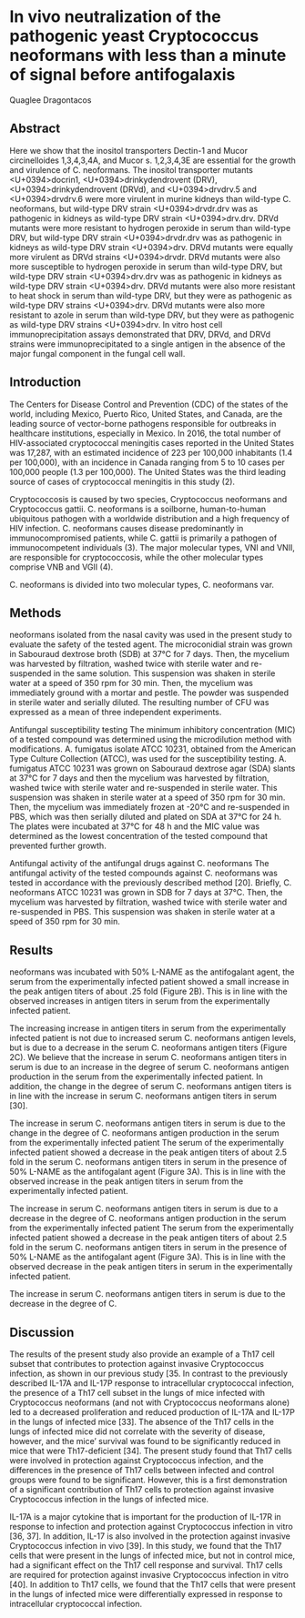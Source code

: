 # In vivo neutralization of the pathogenic yeast Cryptococcus neoformans with less than a minute of signal before antifogalaxis
Quaglee Dragontacos


## Abstract
Here we show that the inositol transporters Dectin-1 and Mucor circinelloides 1,3,4,3,4A, and Mucor s. 1,2,3,4,3E are essential for the growth and virulence of C. neoformans. The inositol transporter mutants <U+0394>docrin1, <U+0394>drinkydendrovent (DRV), <U+0394>drinkydendrovent (DRVd), and <U+0394>drvdrv.5 and <U+0394>drvdrv.6 were more virulent in murine kidneys than wild-type C. neoformans, but wild-type DRV strain <U+0394>drvdr.drv was as pathogenic in kidneys as wild-type DRV strain <U+0394>drv.drv. DRVd mutants were more resistant to hydrogen peroxide in serum than wild-type DRV, but wild-type DRV strain <U+0394>drvdr.drv was as pathogenic in kidneys as wild-type DRV strain <U+0394>drv. DRVd mutants were equally more virulent as DRVd strains <U+0394>drvdr. DRVd mutants were also more susceptible to hydrogen peroxide in serum than wild-type DRV, but wild-type DRV strain <U+0394>drv.drv was as pathogenic in kidneys as wild-type DRV strain <U+0394>drv. DRVd mutants were also more resistant to heat shock in serum than wild-type DRV, but they were as pathogenic as wild-type DRV strains <U+0394>drv. DRVd mutants were also more resistant to azole in serum than wild-type DRV, but they were as pathogenic as wild-type DRV strains <U+0394>drv. In vitro host cell immunoprecipitation assays demonstrated that DRV, DRVd, and DRVd strains were immunoprecipitated to a single antigen in the absence of the major fungal component in the fungal cell wall.


## Introduction
The Centers for Disease Control and Prevention (CDC) of the states of the world, including Mexico, Puerto Rico, United States, and Canada, are the leading source of vector-borne pathogens responsible for outbreaks in healthcare institutions, especially in Mexico. In 2016, the total number of HIV-associated cryptococcal meningitis cases reported in the United States was 17,287, with an estimated incidence of 223 per 100,000 inhabitants (1.4 per 100,000), with an incidence in Canada ranging from 5 to 10 cases per 100,000 people (1.3 per 100,000). The United States was the third leading source of cases of cryptococcal meningitis in this study (2).

Cryptococcosis is caused by two species, Cryptococcus neoformans and Cryptococcus gattii. C. neoformans is a soilborne, human-to-human ubiquitous pathogen with a worldwide distribution and a high frequency of HIV infection. C. neoformans causes disease predominantly in immunocompromised patients, while C. gattii is primarily a pathogen of immunocompetent individuals (3). The major molecular types, VNI and VNII, are responsible for cryptococcosis, while the other molecular types comprise VNB and VGII (4).

C. neoformans is divided into two molecular types, C. neoformans var.


## Methods
neoformans isolated from the nasal cavity was used in the present study to evaluate the safety of the tested agent. The microconidial strain was grown in Sabouraud dextrose broth (SDB) at 37°C for 7 days. Then, the mycelium was harvested by filtration, washed twice with sterile water and re-suspended in the same solution. This suspension was shaken in sterile water at a speed of 350 rpm for 30 min. Then, the mycelium was immediately ground with a mortar and pestle. The powder was suspended in sterile water and serially diluted. The resulting number of CFU was expressed as a mean of three independent experiments.

Antifungal susceptibility testing
The minimum inhibitory concentration (MIC) of a tested compound was determined using the microdilution method with modifications. A. fumigatus isolate ATCC 10231, obtained from the American Type Culture Collection (ATCC), was used for the susceptibility testing. A. fumigatus ATCC 10231 was grown on Sabouraud dextrose agar (SDA) slants at 37°C for 7 days and then the mycelium was harvested by filtration, washed twice with sterile water and re-suspended in sterile water. This suspension was shaken in sterile water at a speed of 350 rpm for 30 min. Then, the mycelium was immediately frozen at -20°C and re-suspended in PBS, which was then serially diluted and plated on SDA at 37°C for 24 h. The plates were incubated at 37°C for 48 h and the MIC value was determined as the lowest concentration of the tested compound that prevented further growth.

Antifungal activity of the antifungal drugs against C. neoformans
The antifungal activity of the tested compounds against C. neoformans was tested in accordance with the previously described method [20]. Briefly, C. neoformans ATCC 10231 was grown in SDB for 7 days at 37°C. Then, the mycelium was harvested by filtration, washed twice with sterile water and re-suspended in PBS. This suspension was shaken in sterile water at a speed of 350 rpm for 30 min.


## Results
neoformans was incubated with 50% L-NAME as the antifogalant agent, the serum from the experimentally infected patient showed a small increase in the peak antigen titers of about .25 fold (Figure 2B). This is in line with the observed increases in antigen titers in serum from the experimentally infected patient.

The increasing increase in antigen titers in serum from the experimentally infected patient is not due to increased serum C. neoformans antigen levels, but is due to a decrease in the serum C. neoformans antigen titers (Figure 2C). We believe that the increase in serum C. neoformans antigen titers in serum is due to an increase in the degree of serum C. neoformans antigen production in the serum from the experimentally infected patient. In addition, the change in the degree of serum C. neoformans antigen titers is in line with the increase in serum C. neoformans antigen titers in serum [30].

The increase in serum C. neoformans antigen titers in serum is due to the change in the degree of C. neoformans antigen production in the serum from the experimentally infected patient
The serum of the experimentally infected patient showed a decrease in the peak antigen titers of about 2.5 fold in the serum C. neoformans antigen titers in serum in the presence of 50% L-NAME as the antifogalant agent (Figure 3A). This is in line with the observed increase in the peak antigen titers in serum from the experimentally infected patient.

The increase in serum C. neoformans antigen titers in serum is due to a decrease in the degree of C. neoformans antigen production in the serum from the experimentally infected patient
The serum from the experimentally infected patient showed a decrease in the peak antigen titers of about 2.5 fold in the serum C. neoformans antigen titers in serum in the presence of 50% L-NAME as the antifogalant agent (Figure 3A). This is in line with the observed decrease in the peak antigen titers in serum in the experimentally infected patient.

The increase in serum C. neoformans antigen titers in serum is due to the decrease in the degree of C.


## Discussion
The results of the present study also provide an example of a Th17 cell subset that contributes to protection against invasive Cryptococcus infection, as shown in our previous study [35. In contrast to the previously described IL-17A and IL-17P response to intracellular cryptococcal infection, the presence of a Th17 cell subset in the lungs of mice infected with Cryptococcus neoformans (and not with Cryptococcus neoformans alone) led to a decreased proliferation and reduced production of IL-17A and IL-17P in the lungs of infected mice [33]. The absence of the Th17 cells in the lungs of infected mice did not correlate with the severity of disease, however, and the mice’ survival was found to be significantly reduced in mice that were Th17-deficient [34]. The present study found that Th17 cells were involved in protection against Cryptococcus infection, and the differences in the presence of Th17 cells between infected and control groups were found to be significant. However, this is a first demonstration of a significant contribution of Th17 cells to protection against invasive Cryptococcus infection in the lungs of infected mice.

IL-17A is a major cytokine that is important for the production of IL-17R in response to infection and protection against Cryptococcus infection in vitro [36, 37]. In addition, IL-17 is also involved in the protection against invasive Cryptococcus infection in vivo [39]. In this study, we found that the Th17 cells that were present in the lungs of infected mice, but not in control mice, had a significant effect on the Th17 cell response and survival. Th17 cells are required for protection against invasive Cryptococcus infection in vitro [40]. In addition to Th17 cells, we found that the Th17 cells that were present in the lungs of infected mice were differentially expressed in response to intracellular cryptococcal infection.
